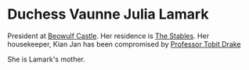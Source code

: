 # Duchess Vaunne Julia Lamark 

President at [Beowulf Castle](/l/beowulf_castle.md). Her residence is [The Stables](/l/the_stables.md). Her housekeeper, Kian Jan has been compromised by [Professor Tobit Drake](/p/tobit_drake.md)

She is Lamark's mother.